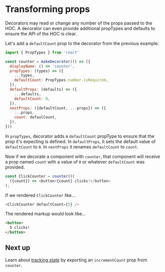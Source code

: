 # Transforming props

Decorators may read or change any number of the props passed to the HOC.
A decorator can even provide additional propTypes and defaults to ensure the API of the HOC is clear.

Let's add a `defaultCount` prop to the decorator from the previous example.

```javascript
import { PropTypes } from 'react'

const counter = makeDecorator(() => ({
  displayName: () => 'counter',
  propTypes: (types) => ({
    ...types,
    defaultCount: PropTypes.number.isRequired,
  }),
  defaultProps: (defaults) => ({
    ...defaults,
    defaultCount: 0,
  }),
  nextProps: ({defaultCount, ...props}) => ({
    ...props,
    count: defaulCount,
  }),
}))
```

In `propTypes`, decorator adds a `defaultCount` propType to ensure that the prop it's expecting is defined.
In `defaultProps`, it sets the default value of `defaultCount` to `0`.
In `nextProps` it renames `defaultCount` to `count`.

Now if we decorate a component with `counter`, that component will receive a prop named `count` with a value of `0` or whatever `defaultCount` was provided.

```javascript
const ClickCounter = counter()(
  ({count}) => <button>{count} clicks!</button>
);
```

If we rendered `ClickCounter` like...

```javascript
<ClickCounter defaultCount={5} />
```

The rendered markup would look like...

```html
<button>
  5 clicks!
</button>
```

## Next up

Learn about [tracking state](./KeepingState.md) by exporting an `incrementCount` prop from `counter`.
